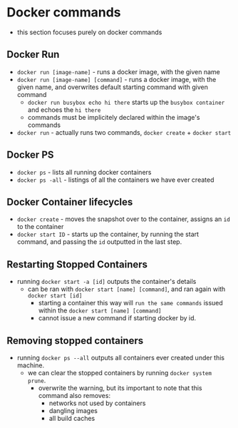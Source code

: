 # Docker commands

- this section focuses purely on docker commands

## Docker Run

- `docker run [image-name]` - runs a docker image, with the given name
- `docker run [image-name] [command]` - runs a docker image, with the given name, and overwrites default starting command with given command
    - `docker run busybox echo hi there` starts up the `busybox container` and echoes the `hi there`
    - commands must be implicitely declared within the image's commands
- `docker run` - actually runs two commands, `docker create` + `docker start`

## Docker PS

- `docker ps` - lists all running docker containers
- `docker ps -all` - listings of all the containers we have ever created

## Docker Container lifecycles

- `docker create` - moves the snapshot over to the container, assigns an `id` to the container
- `docker start ID` - starts up the container, by running the start command, and passing the `id` outputted in the last step.

## Restarting Stopped Containers 
- running `docker start -a [id]` outputs the container's details
    - can be ran with `docker start [name] [command]`, and ran again with `docker start [id]`
        - starting a container this way will `run the same commands` issued within the `docker start [name] [command]`
        - cannot issue a new command if starting docker by id.

## Removing stopped containers
- running `docker ps --all` outputs all containers ever created under this machine.
    - we can clear the stopped containers by running `docker system prune`.
        - overwrite the warning, but its important to note that this command also removes:
            - networks not used by containers
            - dangling images
            - all build caches

